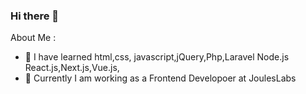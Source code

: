 ### Hi there 👋

About Me :

- 🌱 I have learned html,css, javascript,jQuery,Php,Laravel Node.js React.js,Next.js,Vue.js,
- 👯 Currently I am working as a Frontend Developoer at JoulesLabs




